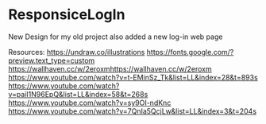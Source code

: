 # ResponsiceLogIn
New Design for my old project also added a new log-in web page 

Resources:
            https://undraw.co/illustrations
            https://fonts.google.com/?preview.text_type=custom
            https://wallhaven.cc/w/2eroxmhttps://wallhaven.cc/w/2eroxm
            https://www.youtube.com/watch?v=t-EMinSz_Tk&list=LL&index=28&t=893s
            https://www.youtube.com/watch?v=paiI1N96EpQ&list=LL&index=58&t=268s
            https://www.youtube.com/watch?v=sy9OI-ndKnc
            https://www.youtube.com/watch?v=7QnIa5QcjLw&list=LL&index=3&t=204s
